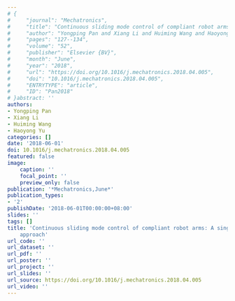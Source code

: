 ```yaml
---
# {
#     "journal": "Mechatronics",
#     "title": "Continuous sliding mode control of compliant robot arms: A singularly perturbed approach",
#     "author": "Yongping Pan and Xiang Li and Huiming Wang and Haoyong Yu",
#     "pages": "127--134",
#     "volume": "52",
#     "publisher": "Elsevier {BV}",
#     "month": "June",
#     "year": "2018",
#     "url": "https://doi.org/10.1016/j.mechatronics.2018.04.005",
#     "doi": "10.1016/j.mechatronics.2018.04.005",
#     "ENTRYTYPE": "article",
#     "ID": "Pan2018"
# }abstract: ''
authors:
- Yongping Pan
- Xiang Li
- Huiming Wang
- Haoyong Yu
categories: []
date: '2018-06-01'
doi: 10.1016/j.mechatronics.2018.04.005
featured: false
image:
    caption: ''
    focal_point: ''
    preview_only: false
publication: '*Mechatronics,June*'
publication_types:
- '2'
publishDate: '2018-06-01T00:00:00+08:00'
slides: ''
tags: []
title: 'Continuous sliding mode control of compliant robot arms: A singularly perturbed
    approach'
url_code: ''
url_dataset: ''
url_pdf: ''
url_poster: ''
url_project: ''
url_slides: ''
url_source: https://doi.org/10.1016/j.mechatronics.2018.04.005
url_video: ''
---
```


